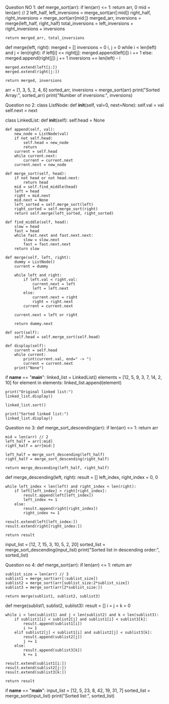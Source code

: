 Question NO 1:
def merge_sort(arr):
    if len(arr) <= 1:
        return arr, 0
    mid = len(arr) // 2
    left_half, left_inversions = merge_sort(arr[:mid])
    right_half, right_inversions = merge_sort(arr[mid:])
    merged_arr, inversions = merge(left_half, right_half)
    total_inversions = left_inversions + right_inversions + inversions
    
    return merged_arr, total_inversions

def merge(left, right):
    merged = []
    inversions = 0
    i, j = 0
    while i < len(left) and j < len(right):
        if left[i] <= right[j]:
            merged.append(left[i])
            i += 1
        else:
            merged.append(right[j])
            j += 1
            inversions += len(left) - i

    merged.extend(left[i:])
    merged.extend(right[j:])
    
    return merged, inversions

arr = [1, 3, 5, 2, 4, 6]
sorted_arr, inversions = merge_sort(arr)
print("Sorted Array:", sorted_arr)
print("Number of inversions:", inversions)


Question no 2:
class ListNode:
    def __init__(self, val=0, next=None):
        self.val = val
        self.next = next

class LinkedList:
    def __init__(self):
        self.head = None

    def append(self, val):
        new_node = ListNode(val)
        if not self.head:
            self.head = new_node
            return
        current = self.head
        while current.next:
            current = current.next
        current.next = new_node

    def merge_sort(self, head):
        if not head or not head.next:
            return head
        mid = self.find_middle(head)
        left = head
        right = mid.next
        mid.next = None
        left_sorted = self.merge_sort(left)
        right_sorted = self.merge_sort(right)
        return self.merge(left_sorted, right_sorted)

    def find_middle(self, head):
        slow = head
        fast = head
        while fast.next and fast.next.next:
            slow = slow.next
            fast = fast.next.next
        return slow

    def merge(self, left, right):
        dummy = ListNode()
        current = dummy

        while left and right:
            if left.val < right.val:
                current.next = left
                left = left.next
            else:
                current.next = right
                right = right.next
            current = current.next

        current.next = left or right

        return dummy.next

    def sort(self):
        self.head = self.merge_sort(self.head)

    def display(self):
        current = self.head
        while current:
            print(current.val, end=" -> ")
            current = current.next
        print("None")

if __name__ == "__main__":
    linked_list = LinkedList()
    elements = [12, 5, 9, 3, 7, 14, 2, 10]
    for element in elements:
        linked_list.append(element)

    print("Original linked list:")
    linked_list.display()

    linked_list.sort()

    print("Sorted linked list:")
    linked_list.display()


Question no 3:
def merge_sort_descending(arr):
    if len(arr) <= 1:
        return arr
    
    mid = len(arr) // 2
    left_half = arr[:mid]
    right_half = arr[mid:]
    
    left_half = merge_sort_descending(left_half)
    right_half = merge_sort_descending(right_half)
    
    return merge_descending(left_half, right_half)

def merge_descending(left, right):
    result = []
    left_index, right_index = 0, 0
    
    while left_index < len(left) and right_index < len(right):
        if left[left_index] > right[right_index]:
            result.append(left[left_index])
            left_index += 1
        else:
            result.append(right[right_index])
            right_index += 1
    
    result.extend(left[left_index:])
    result.extend(right[right_index:])
    
    return result

input_list = [12, 7, 15, 3, 10, 5, 2, 20]
sorted_list = merge_sort_descending(input_list)
print("Sorted list in descending order:", sorted_list)



Question no 4:
def merge_sort(arr):
    if len(arr) <= 1:
        return arr
    
    sublist_size = len(arr) // 3
    sublist1 = merge_sort(arr[:sublist_size])
    sublist2 = merge_sort(arr[sublist_size:2*sublist_size])
    sublist3 = merge_sort(arr[2*sublist_size:])

    return merge(sublist1, sublist2, sublist3)

def merge(sublist1, sublist2, sublist3):
    result = []
    i = j = k = 0
    
    while i < len(sublist1) and j < len(sublist2) and k < len(sublist3):
        if sublist1[i] < sublist2[j] and sublist1[i] < sublist3[k]:
            result.append(sublist1[i])
            i += 1
        elif sublist2[j] < sublist1[i] and sublist2[j] < sublist3[k]:
            result.append(sublist2[j])
            j += 1
        else:
            result.append(sublist3[k])
            k += 1
    
    result.extend(sublist1[i:])
    result.extend(sublist2[j:])
    result.extend(sublist3[k:])
    
    return result
if __name__ == "__main__":
    input_list = [12, 5, 23, 8, 42, 19, 31, 7]
    sorted_list = merge_sort(input_list)
    print("Sorted list:", sorted_list)

